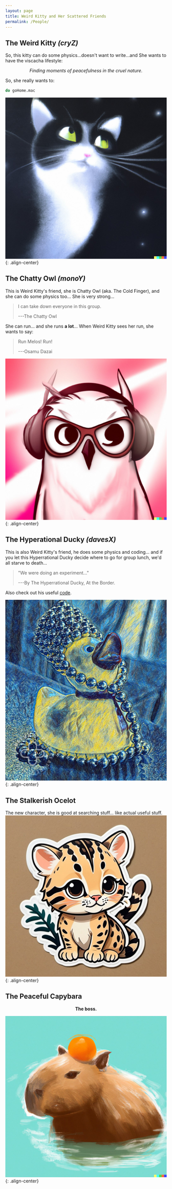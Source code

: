 ```yaml
---
layout: page
title: Weird Kitty and Her Scattered Friends
permalink: /People/
---
```


## The Weird Kitty  _(cryZ)_
So, this kitty can do some physics...doesn't want to write...and She wants to have the viscacha lifestyle:

<p align="center"> <em>Finding moments of peacefulness in the cruel nature.</em> </p>

So, she really wants to:
```sh
do goHome.mac
```
![placeholder](/Pic/kitty.jpeg){: .align-center}

## The Chatty Owl  _(monoY)_
This is Weird Kitty's friend, she is Chatty Owl (aka. The Cold Finger), and she can do some physics too... She is very strong...  

> I can take down everyone in this group.
> 
> ---The Chatty Owl

She can run... and she runs **a lot**... When Weird Kitty sees her run, she wants to say:
>Run Melos! Run!
>
>---Osamu Dazai

![placeholder](/Pic/owl.jpeg){: .align-center}

## The Hyperational Ducky   _(davesX)_
This is also Weird Kitty's friend, he does some physics and coding... and if you let this Hyperrational Ducky decide where to go for group lunch, we'd all starve to death...
> "We were doing an experiment..."
> 
> ---By The Hyperrational Ducky, At the Border.


Also check out his useful <a href="https://github.com/Dobrowod?tab=repositories">code</a>.

![placeholder](/Pic/duck.jpeg){: .align-center}

## The Stalkerish Ocelot
The new character, she is good at searching stuff... like actual useful stuff. 
![placeholder](/Pic/ocelot.jpeg){: .align-center}

## The Peaceful Capybara

<p align="center"><b>The boss.</b></p>


![placeholder](Pic/capybara.jpeg){: .align-center}
